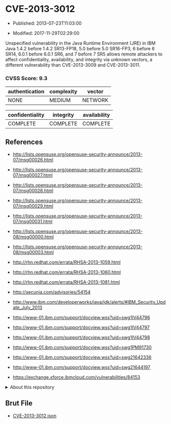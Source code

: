 # CVE-2013-3012

- Published: 2013-07-23T11:03:00

- Modified: 2017-11-29T02:29:00

Unspecified vulnerability in the Java Runtime Environment (JRE) in IBM Java 1.4.2 before 1.4.2 SR13-FP18, 5.0 before 5.0 SR16-FP3, 6 before 6 SR14, 6.0.1 before 6.0.1 SR6, and 7 before 7 SR5 allows remote attackers to affect confidentiality, availability, and integrity via unknown vectors, a different vulnerability than CVE-2013-3009 and CVE-2013-3011.

### CVSS Score: **9.3**

| authentication | complexity | vector |
| --- | --- | --- |
| NONE | MEDIUM | NETWORK |

| confidentiality | integrity | availability |
| --- | --- | --- |
| COMPLETE | COMPLETE | COMPLETE |

## References

* http://lists.opensuse.org/opensuse-security-announce/2013-07/msg00026.html

* http://lists.opensuse.org/opensuse-security-announce/2013-07/msg00027.html

* http://lists.opensuse.org/opensuse-security-announce/2013-07/msg00028.html

* http://lists.opensuse.org/opensuse-security-announce/2013-07/msg00029.html

* http://lists.opensuse.org/opensuse-security-announce/2013-07/msg00031.html

* http://lists.opensuse.org/opensuse-security-announce/2013-08/msg00000.html

* http://lists.opensuse.org/opensuse-security-announce/2013-08/msg00003.html

* http://rhn.redhat.com/errata/RHSA-2013-1059.html

* http://rhn.redhat.com/errata/RHSA-2013-1060.html

* http://rhn.redhat.com/errata/RHSA-2013-1081.html

* http://secunia.com/advisories/54154

* http://www.ibm.com/developerworks/java/jdk/alerts/#IBM_Security_Update_July_2013

* http://www-01.ibm.com/support/docview.wss?uid=swg1IV44796

* http://www-01.ibm.com/support/docview.wss?uid=swg1IV44797

* http://www-01.ibm.com/support/docview.wss?uid=swg1IV44798

* http://www-01.ibm.com/support/docview.wss?uid=swg1PM91730

* http://www-01.ibm.com/support/docview.wss?uid=swg21642336

* http://www-01.ibm.com/support/docview.wss?uid=swg21644197

* https://exchange.xforce.ibmcloud.com/vulnerabilities/84153

<details>
<summary>About this repository</summary> 

  This repository is part of the project [Live Hack CVE](https://github.com/Live-Hack-CVE). Main website can be found [www.live-hack.org](https://www.live-hack.org) 
  
  Made by [Sn0wAlice](https://github.com/Sn0wAlice) for the people that care about security and need to have a feed of the latest CVEs. Hope you enjoy it, don't forget to star the repo and follow me on [Twitter](https://twitter.com/Sn0wAlice) and [Github](https://github.com/Sn0wAlice). And that is my [personnal website](https://www.alice-snow.me/)

  - [Home Page](https://github.com/Live-Hack-CVE)
  - [Framework](https://github.com/Live-Hack-CVE/cve-framework)
  - [CVE database](https://github.com/Live-Hack-CVE/full_database)
  - [Changelog](https://github.com/Live-Hack-CVE/Changelog)
</details>

## Brut File

* [CVE-2013-3012.json](https://raw.githubusercontent.com/Live-Hack-CVE/full_database/main/cves/2013/CVE-2013-3012.json)

